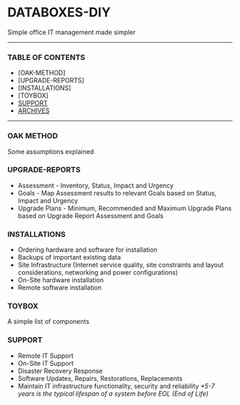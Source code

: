 # DATABOXES-DIY
Simple office IT management made simpler

---
### TABLE OF CONTENTS
- [OAK-METHOD]
- [UPGRADE-REPORTS]
- [INSTALLATIONS]
- [TOYBOX]
- [SUPPORT](#support)
- [ARCHIVES](###archives)

---
### OAK METHOD
Some assumptions explained
### UPGRADE-REPORTS
- Assessment - Inventory, Status, Impact and Urgency
- Goals - Map Assessment results to relevant Goals based on Status, Impact and Urgency
- Upgrade Plans - Minimum, Recommended and Maximum Upgrade Plans based on Upgrade Report Assessment and Goals
### INSTALLATIONS
- Ordering hardware and software for installation
- Backups of important existing data
- Site Infrastructure (Internet service quality, site constraints and layout considerations, networking and power configurations)
- On-Site hardware installation
- Remote software installation
### TOYBOX
A simple list of components
### SUPPORT
- Remote IT Support
- On-Site IT Support
- Disaster Recovery Response
- Software Updates, Repairs, Restorations, Replacements
- Maintain IT infrastructure functionality, security and reliability
_*5-7 years is the typical lifespan of a system before EOL (End of Life)_
